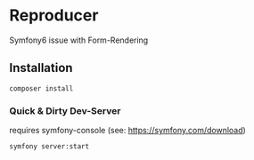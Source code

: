 # Reproducer
Symfony6 issue with Form-Rendering

## Installation
```composer install```

### Quick & Dirty Dev-Server
requires symfony-console (see: https://symfony.com/download)

```symfony server:start```